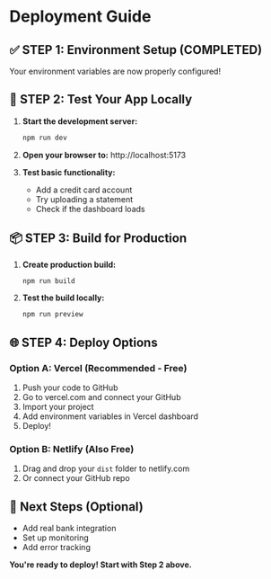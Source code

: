 # Deployment Guide

## ✅ STEP 1: Environment Setup (COMPLETED)
Your environment variables are now properly configured!

## 🚀 STEP 2: Test Your App Locally

1. **Start the development server:**
   ```bash
   npm run dev
   ```

2. **Open your browser to:** http://localhost:5173

3. **Test basic functionality:**
   - Add a credit card account
   - Try uploading a statement
   - Check if the dashboard loads

## 📦 STEP 3: Build for Production

1. **Create production build:**
   ```bash
   npm run build
   ```

2. **Test the build locally:**
   ```bash
   npm run preview
   ```

## 🌐 STEP 4: Deploy Options

### Option A: Vercel (Recommended - Free)
1. Push your code to GitHub
2. Go to vercel.com and connect your GitHub
3. Import your project
4. Add environment variables in Vercel dashboard
5. Deploy!

### Option B: Netlify (Also Free)
1. Drag and drop your `dist` folder to netlify.com
2. Or connect your GitHub repo

## 🔧 Next Steps (Optional)
- Add real bank integration
- Set up monitoring
- Add error tracking

**You're ready to deploy! Start with Step 2 above.**
